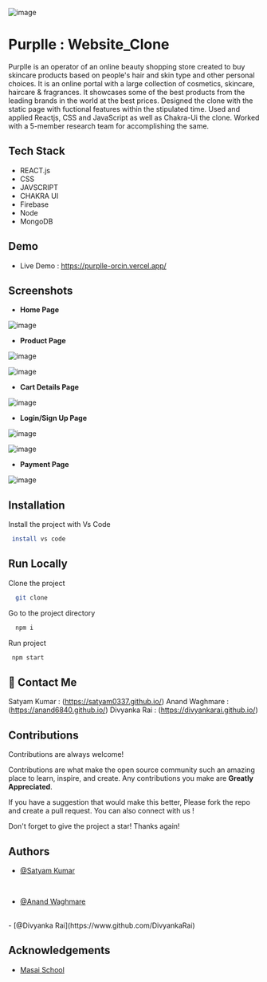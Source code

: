 

![image](https://th.bing.com/th/id/OIP.eBFBx0CQBGDEkyYom4zZTgHaDt?w=337&h=175&c=7&r=0&o=5&dpr=1.3&pid=1.7)


# Purplle : Website_Clone



Purplle is an operator of an online beauty shopping store created to buy skincare products based on people's hair and skin type and other personal choices. It is an online portal with a large collection of cosmetics, skincare, haircare & fragrances. It showcases some of the best products from the leading brands in the world at the best prices.
Designed the clone with the static page with fuctional features within the stipulated time. Used and applied Reactjs, CSS and JavaScript as well as Chakra-Ui the clone. Worked with a 5-member research team for accomplishing the same. 
## Tech Stack

- REACT.js
- CSS
- JAVSCRIPT
- CHAKRA UI
- Firebase
- Node 
- MongoDB








## Demo

- Live Demo : https://purplle-orcin.vercel.app/



## Screenshots

- **Home Page**


![image](https://user-images.githubusercontent.com/103956874/210178868-80956c07-49a7-4faa-9b42-e0ada5b8b2cc.png)

 







- **Product Page**

![image](https://user-images.githubusercontent.com/103956874/210178898-2dcad5b8-257c-4af5-b9a6-b2034210eb53.png)

![image](https://user-images.githubusercontent.com/103956874/210178918-ca9a90c1-ebf9-407e-b2c6-45d800d92329.png)





- **Cart Details Page**  


![image](https://user-images.githubusercontent.com/103956874/210178990-c37ba66d-4996-46a2-bf58-5ad9e619e615.png)


- **Login/Sign Up Page**

![image](https://user-images.githubusercontent.com/103956874/210179106-e83a1e44-de58-4b6d-ab20-ad7a8b032085.png)

![image](https://user-images.githubusercontent.com/103956874/210179093-698f166f-4abc-4724-bcb3-94429575b50d.png)

- **Payment Page**

![image](https://user-images.githubusercontent.com/103956874/210179042-9f8da59e-edad-476f-8733-45283a8372d9.png)




## Installation

Install the project with Vs Code

```bash
 install vs code 
```
    
## Run Locally

Clone the project

```bash
  git clone 
```

Go to the project directory

```bash
  npm i
```

Run project

```bash
 npm start
```




## 🔗 Contact Me

Satyam Kumar : (https://satyam0337.github.io/)
Anand Waghmare : (https://anand6840.github.io/)
Divyanka Rai : (https://divyankarai.github.io/)






## Contributions

Contributions are always welcome!

Contributions are what make the open source community such an amazing place to learn, inspire, and create. Any contributions you make are **Greatly Appreciated**.

If you have a suggestion that would make this better, Please fork the repo and create a pull request. You can also connect with us !

Don't forget to give the project a star! Thanks again!

## Authors


- [@Satyam Kumar](https://www.github.com/satyam0337)

<br/>

- [@Anand Waghmare](https://www.github.com/anand6840)

<br/>
- [@Divyanka Rai](https://www.github.com/DivyankaRai)





## Acknowledgements

 - [Masai School](https://www.masaischool.com/)
 
